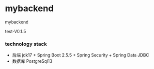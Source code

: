# mybackend
mybackend

test-V0.1.5
### technology stack
* 后端 jdk17 + Spring Boot 2.5.5 + Spring Security + Spring Data JDBC
* 数据库 PostgreSql13
